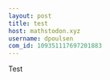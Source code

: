 ```yaml
---
layout: post
title: test
host: mathstodon.xyz
username: dpoulsen
com_id: 109351117697201883
---
```


Test
